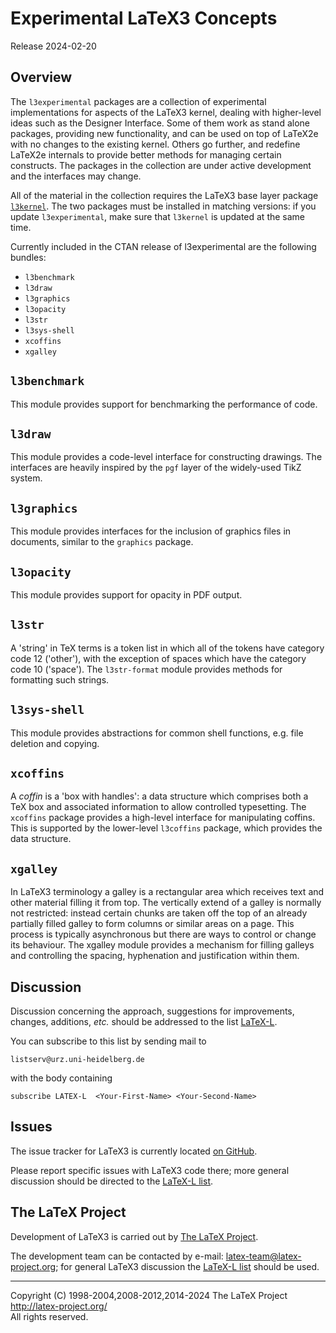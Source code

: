 Experimental LaTeX3 Concepts
============================

Release 2024-02-20

Overview
--------

The `l3experimental` packages are a collection of experimental implementations
for aspects of the LaTeX3 kernel, dealing with higher-level ideas such as the
Designer Interface. Some of them work as stand alone packages, providing new
functionality, and can be used on top of LaTeX2e with no changes to the
existing kernel. Others go further, and redefine LaTeX2e internals to provide
better methods for managing certain constructs. The packages in the collection
are under active development and the interfaces may change.

All of the material in the collection requires the LaTeX3 base layer package
[`l3kernel`](http://ctan.org/pkg/l3kernel). The two packages must be installed
in matching versions: if you update `l3experimental`, make sure that `l3kernel`
is updated at the same time.

Currently included in the CTAN release of l3experimental are the following
bundles:
* `l3benchmark`
* `l3draw`
* `l3graphics`
* `l3opacity`
* `l3str`
* `l3sys-shell`
* `xcoffins`
* `xgalley`

`l3benchmark`
-------------

This module provides support for benchmarking the performance of code.

`l3draw`
--------

This module provides a code-level interface for constructing drawings. The
interfaces are heavily inspired by the `pgf` layer of the widely-used
TikZ system.

`l3graphics`
-------------

This module provides interfaces for the inclusion of graphics files
in documents, similar to the `graphics` package.

`l3opacity`
-------

This module provides support for opacity in PDF output.

`l3str`
-------

A 'string' in TeX terms is a token list in which all of the tokens have
category code 12 ('other'), with the exception of spaces which have the
category code 10 ('space'). The `l3str-format` module provides methods
for formatting such strings.

`l3sys-shell`
-------------

This module provides abstractions for common shell functions, e.g. file
deletion and copying.

`xcoffins`
----------

A _coffin_ is a 'box with handles': a data structure which comprises
both a TeX box and associated information to allow controlled typesetting.
The `xcoffins` package provides a high-level interface for manipulating
coffins. This is supported by the lower-level `l3coffins` package, which
provides the data structure.

`xgalley`
---------

In LaTeX3 terminology a galley is a rectangular area which receives
text and other material filling it from top. The vertically extend of
a galley is normally not restricted: instead certain chunks are taken
off the top of an already partially filled galley to form columns or
similar areas on a page. This process is typically asynchronous but
there are ways to control or change its behaviour. The xgalley module
provides a mechanism for filling galleys and controlling the spacing,
hyphenation and justification within them.

Discussion
----------

Discussion concerning the approach, suggestions for improvements,
changes, additions, _etc._ should be addressed to the list
[LaTeX-L](https://listserv.uni-heidelberg.de/cgi-bin/wa?A0=LATEX-L).

You can subscribe to this list by sending mail to

    listserv@urz.uni-heidelberg.de

with the body containing

    subscribe LATEX-L  <Your-First-Name> <Your-Second-Name>

Issues
------

The issue tracker for LaTeX3 is currently located
[on GitHub](https://github.com/latex3/latex3/issues).

Please report specific issues with LaTeX3 code there; more general
discussion should be directed to the [LaTeX-L list](#Discussion).

The LaTeX Project
------------------

Development of LaTeX3 is carried out by
[The LaTeX Project](https://www.latex-project.org/latex3/).

The development team can be contacted
by e-mail: <latex-team@latex-project.org>; for general LaTeX3 discussion
the [LaTeX-L list](#Discussion) should be used.

-----

<p>Copyright (C) 1998-2004,2008-2012,2014-2024 The LaTeX Project <br />
<a href="http://latex-project.org/">http://latex-project.org/</a> <br />
All rights reserved.</p>
